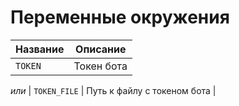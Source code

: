 # Переменные окружения

| Название     | Описание                    |
|--------------|-----------------------------|
| `TOKEN`      | Токен бота                  |

*или*
| `TOKEN_FILE` | Путь к файлу с токеном бота |
